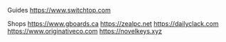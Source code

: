 Guides
https://www.switchtop.com

Shops
https://www.gboards.ca
https://zealpc.net
https://dailyclack.com
https://www.originativeco.com
https://novelkeys.xyz
